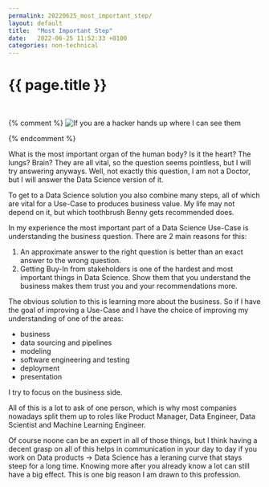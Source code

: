 ```yaml
---
permalink: 20220625_most_important_step/
layout: default
title:  "Most Important Step"
date:   2022-06-25 11:52:33 +0100
categories: non-technical
---
```


# {{ page.title }}

&nbsp;

{% comment %}
![If you are a hacker hands up where I can see them](/assets/DnZiwX-UwAAfv7p.jpg)

{% endcomment %}

What is the most important organ of the human body? Is it the heart? The lungs? Brain? They are all vital, so the question seems pointless, but I will try answering anyways. Well, not exactly this question, I am not a Doctor, but I will answer the Data Science version of it.

To get to a Data Science solution you also combine many steps, all of which are vital for a Use-Case to produces business value. My life may not depend on it, but which toothbrush Benny gets recommended does.

In my experience the most important part of a Data Science Use-Case is understanding the business question. There are 2 main reasons for this:

1. An approximate answer to the right question is better than an exact answer to the wrong question.
2. Getting Buy-In from stakeholders is one of the hardest and most important things in Data Science. Show them that you understand the business makes them trust you and your recommendations more.

The obvious solution to this is learning more about the business. So if I have the goal of improving a Use-Case and I have the choice of improving my understanding of one of the areas:

* business
* data sourcing and pipelines
* modeling
* software engineering and testing
* deployment
* presentation

I try to focus on the business side.

All of this is a lot to ask of one person, which is why most companies nowadays split them up to roles like Product Manager, Data Engineer, Data Scientist and Machine Learning Engineer.

Of course noone can be an expert in all of those things, but I think having a decent grasp on all of this helps in communication in your day to day if you work on Data products -> Data Science has a leraning curve that stays steep for a long time. Knowing more after you already know a lot can still have a big effect. This is one big reason I am drawn to this profession.